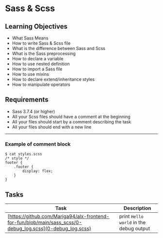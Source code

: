 # Sass & Scss
## Learning Objectives
- What Sass Means
- How to write Sass & Scss file
- What is the difference between Sass and Scss
- What is the Sass preprocessing
- How to declare a variable
- How to use nested definition
- How to import a Sass file
- How to use mixins
- How to declare extend/inheritance styles
- How to manipulate operators

## Requirements
- Sass 3.7.4 (or higher)
- All your Scss files should have a comment at the beginning
- All your files should start by a comment describing the task
- All your files should end with a new line

<hr>

### Example of comment block
```
$ cat styles.scss
/* style */
footer {
    .footer {
        display: flex;
    }
}
```

## Tasks
| Task | Description |
| ---- | ----------- |
| [https://github.com/Mariga94/alx-frontend-for-fun/blob/main/sass_scss/0-debug_log.scss](0-debug_log.scss) | print `Hello world` in the debug output |